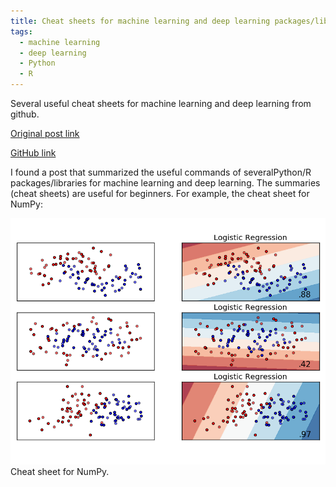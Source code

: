 ```yaml
---
title: Cheat sheets for machine learning and deep learning packages/libraries
tags:
  - machine learning
  - deep learning
  - Python
  - R
---
```

Several useful cheat sheets for machine learning and deep learning from github.

<!--more-->
[Original post link](https://startupsventurecapital.com/essential-cheat-sheets-for-machine-learning-and-deep-learning-researchers-efb6a8ebd2e5)

[GitHub link](https://github.com/kailashahirwar/cheatsheets-ai)

I found a post that summarized the useful commands of several ​Python/R packages/libraries for machine learning and deep learning. The summaries (cheat sheets) are useful for beginners. For example, the cheat sheet for NumPy:

<div class="card mb-3">
    <img class="card-img-top" src="https://raw.githubusercontent.com/jay15summer/jay15summer.github.io/master/assets/images/logistic-regression1.png"/>
    <div class="card-body bg-light">
        <div class="card-text">
            Cheat sheet for NumPy.
        </div>
    </div>
</div>
